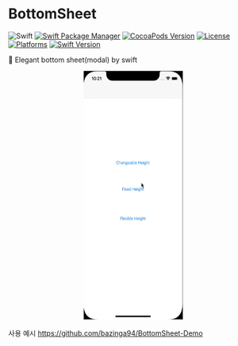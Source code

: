 # BottomSheet

![Swift](https://img.shields.io/badge/Swift-5.0-orange.svg)
[![Swift Package Manager](https://img.shields.io/badge/SPM-supported-DE5C43.svg?style=flat)](https://swift.org/package-manager/)
[![CocoaPods Version](https://img.shields.io/cocoapods/v/JHBottomSheet.svg?style=flat)](http://cocoapods.org/pods/JHBottomSheet)
[![License](https://img.shields.io/cocoapods/l/JHBottomSheet.svg?style=flat)](http://cocoapods.org/pods/JHBottomSheet)
[![Platforms](https://img.shields.io/badge/platform-iOS-lightgrey.svg)](http://cocoapods.org/pods/JHBottomSheet)
[![Swift Version](https://img.shields.io/badge/Swift-4.2~-F16D39.svg?style=flat)](https://developer.apple.com/swift)

💫 Elegant bottom sheet(modal) by swift

<!-- ![](gif/Demo.gif) -->
<center><img src="https://github.com/bazinga94/BottomSheet/blob/main/gif/Demo.gif" width="200" height="500"></center>

사용 예시
https://github.com/bazinga94/BottomSheet-Demo

